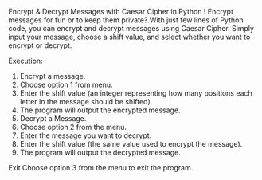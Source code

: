 Encrypt & Decrypt Messages with Caesar Cipher in Python ! Encrypt messages for fun or to keep them private? With just few lines of Python code, you can encrypt and decrypt messages using Caesar Cipher. Simply input your message, choose a shift value, and select whether you want to encrypt or decrypt.

Execution: 
1) Encrypt a message.
2)  Choose option 1 from menu.
3) Enter the shift value (an integer representing how many positions each letter in the message should be shifted).
4) The program will output the encrypted message.
5) Decrypt a Message.
6) Choose option 2 from the menu.
7) Enter the message you want to decrypt.
8) Enter the shift value (the same value used to encrypt the message).
9) The program will output the decrypted message.

 Exit
 Choose option 3 from the menu to exit the program.
